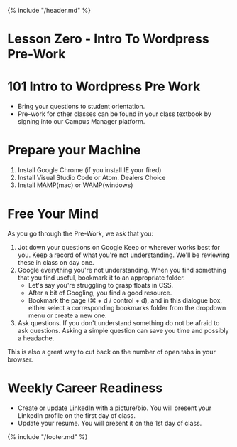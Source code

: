 {% include "/header.md" %}

# Lesson Zero - Intro To Wordpress Pre-Work

# 101 Intro to Wordpress Pre Work

* Bring your questions to student orientation.
* Pre-work for other classes can be found in your class textbook by signing into our Campus Manager platform.

# Prepare your Machine
1. Install Google Chrome (if you install IE your fired)
2. Install Visual Studio Code or Atom. Dealers Choice
3. Install MAMP(mac) or WAMP(windows)

# Free Your Mind
As you go through the Pre-Work, we ask that you:

1. Jot down your questions on Google Keep or wherever works best for you. Keep a record of what you're not understanding. We'll be reviewing these in class on day one.
2. Google everything you're not understanding. When you find something that you find useful, bookmark it to an appropriate folder.
    * Let's say you're struggling to grasp floats in CSS.
    * After a bit of Googling, you find a good resource.
    * Bookmark the page (⌘ + d / control + d), and in this dialogue box, either select a corresponding bookmarks folder from the dropdown menu or create a new one.
3. Ask questions. If you don't understand something do not be afraid to ask questions. Asking a simple question can save you time and possibly a headache.

This is also a great way to cut back on the number of open tabs in your browser.


# Weekly Career Readiness
* Create or update LinkedIn with a picture/bio. You will present your LinkedIn profile on the first day of class.
* Update your resume. You will present it on the 1st day of class.

{% include "/footer.md" %}
